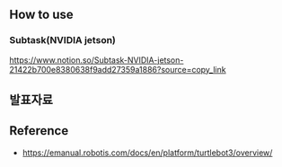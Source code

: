 


## How to use

### Subtask(NVIDIA jetson)  
https://www.notion.so/Subtask-NVIDIA-jetson-21422b700e8380638f9add27359a1886?source=copy_link

## 발표자료


## Reference
- https://emanual.robotis.com/docs/en/platform/turtlebot3/overview/

